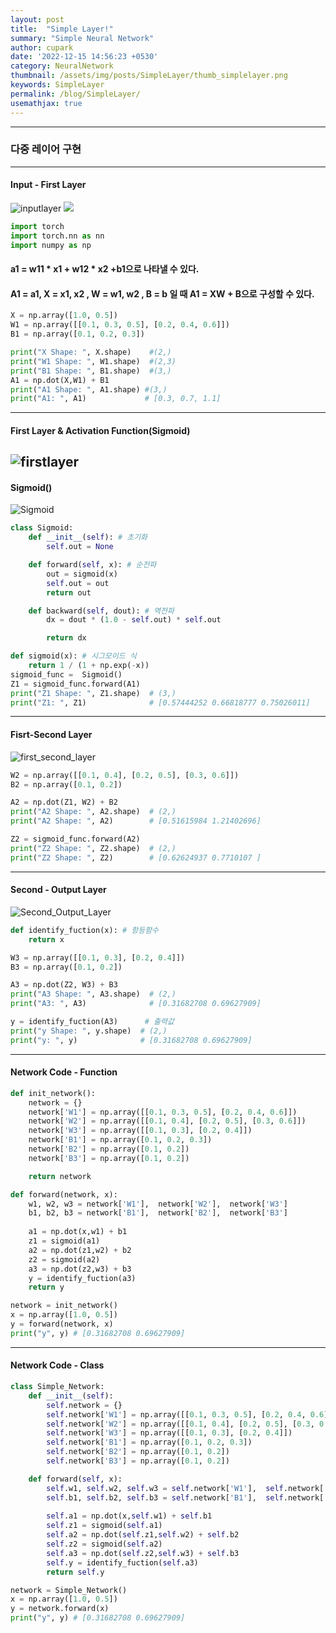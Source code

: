 ```yaml
---
layout: post
title:  "Simple Layer!"
summary: "Simple Neural Network"
author: cupark
date: '2022-12-15 14:56:23 +0530'
category: NeuralNetwork
thumbnail: /assets/img/posts/SimpleLayer/thumb_simplelayer.png
keywords: SimpleLayer
permalink: /blog/SimpleLayer/
usemathjax: true
---
```


---
### 다중 레이어 구현
---
#### Input - First Layer
![inputlayer](/assets/img/posts/SimpleLayer/input_layer.png)
<img src="/assets/img/posts/SimpleLayer/input_layer.png" width="%">
```python
import torch
import torch.nn as nn
import numpy as np
```
#### a1 = w11 * x1 + w12 * x2 +b1으로 나타낼 수 있다. 
#### A1 = a1, X = x1, x2 , W = w1, w2 , B = b 일 때 A1 = XW + B으로 구성할 수 있다.
```python
X = np.array([1.0, 0.5])
W1 = np.array([[0.1, 0.3, 0.5], [0.2, 0.4, 0.6]])
B1 = np.array([0.1, 0.2, 0.3])

print("X Shape: ", X.shape)    #(2,)
print("W1 Shape: ", W1.shape)  #(2,3)
print("B1 Shape: ", B1.shape)  #(3,)
A1 = np.dot(X,W1) + B1
print("A1 Shape: ", A1.shape) #(3,)
print("A1: ", A1)             # [0.3, 0.7, 1.1]
```
---
#### First Layer & Activation Function(Sigmoid)
![firstlayer](/assets/img/posts/SimpleLayer/input_first_layer.png)
---
#### Sigmoid()
![Sigmoid](/assets/img/posts/SimpleLayer/sigmoid.png)
```python
class Sigmoid:
    def __init__(self): # 초기화
        self.out = None

    def forward(self, x): # 순전파
        out = sigmoid(x)
        self.out = out
        return out

    def backward(self, dout): # 역전파
        dx = dout * (1.0 - self.out) * self.out

        return dx

def sigmoid(x): # 시그모이드 식
    return 1 / (1 + np.exp(-x))    
sigmoid_func =  Sigmoid()
Z1 = sigmoid_func.forward(A1)
print("Z1 Shape: ", Z1.shape)  # (3,)
print("Z1: ", Z1)              # [0.57444252 0.66818777 0.75026011]
```
---
#### Fisrt-Second Layer
![first_second_layer](/assets/img/posts/SimpleLayer/first_second_layer.png)
```python
W2 = np.array([[0.1, 0.4], [0.2, 0.5], [0.3, 0.6]])
B2 = np.array([0.1, 0.2])

A2 = np.dot(Z1, W2) + B2
print("A2 Shape: ", A2.shape)  # (2,)
print("A2 Shape: ", A2)        # [0.51615984 1.21402696]

Z2 = sigmoid_func.forward(A2)  
print("Z2 Shape: ", Z2.shape)  # (2,)
print("Z2 Shape: ", Z2)        # [0.62624937 0.7710107 ]
```
---
#### Second - Output Layer
![Second_Output_Layer](/assets/img/posts/SimpleLayer/Second_ouput_layer.png)
```python
def identify_fuction(x): # 항등함수
    return x

W3 = np.array([[0.1, 0.3], [0.2, 0.4]])
B3 = np.array([0.1, 0.2])

A3 = np.dot(Z2, W3) + B3
print("A3 Shape: ", A3.shape)  # (2,)
print("A3: ", A3)              # [0.31682708 0.69627909]

y = identify_fuction(A3)      # 출력값
print("y Shape: ", y.shape)  # (2,)
print("y: ", y)              # [0.31682708 0.69627909]
```
---
#### Network Code - Function
```python
def init_network():
    network = {}
    network['W1'] = np.array([[0.1, 0.3, 0.5], [0.2, 0.4, 0.6]])
    network['W2'] = np.array([[0.1, 0.4], [0.2, 0.5], [0.3, 0.6]])
    network['W3'] = np.array([[0.1, 0.3], [0.2, 0.4]])
    network['B1'] = np.array([0.1, 0.2, 0.3])
    network['B2'] = np.array([0.1, 0.2])
    network['B3'] = np.array([0.1, 0.2])

    return network

def forward(network, x):
    w1, w2, w3 = network['W1'],  network['W2'],  network['W3']
    b1, b2, b3 = network['B1'],  network['B2'],  network['B3']
    
    a1 = np.dot(x,w1) + b1
    z1 = sigmoid(a1)
    a2 = np.dot(z1,w2) + b2 
    z2 = sigmoid(a2)
    a3 = np.dot(z2,w3) + b3
    y = identify_fuction(a3)
    return y

network = init_network()
x = np.array([1.0, 0.5])
y = forward(network, x)
print("y", y) # [0.31682708 0.69627909]
```
---
#### Network Code - Class
```python
class Simple_Network:
    def __init__(self):
        self.network = {}
        self.network['W1'] = np.array([[0.1, 0.3, 0.5], [0.2, 0.4, 0.6]])
        self.network['W2'] = np.array([[0.1, 0.4], [0.2, 0.5], [0.3, 0.6]])
        self.network['W3'] = np.array([[0.1, 0.3], [0.2, 0.4]])
        self.network['B1'] = np.array([0.1, 0.2, 0.3])
        self.network['B2'] = np.array([0.1, 0.2])
        self.network['B3'] = np.array([0.1, 0.2])

    def forward(self, x):
        self.w1, self.w2, self.w3 = self.network['W1'],  self.network['W2'],  self.network['W3']
        self.b1, self.b2, self.b3 = self.network['B1'],  self.network['B2'],  self.network['B3']
        
        self.a1 = np.dot(x,self.w1) + self.b1
        self.z1 = sigmoid(self.a1)
        self.a2 = np.dot(self.z1,self.w2) + self.b2 
        self.z2 = sigmoid(self.a2)
        self.a3 = np.dot(self.z2,self.w3) + self.b3
        self.y = identify_fuction(self.a3)
        return self.y

network = Simple_Network()
x = np.array([1.0, 0.5])
y = network.forward(x)
print("y", y) # [0.31682708 0.69627909]
```
